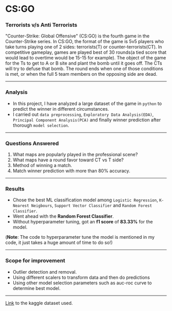 # CS:GO 
### Terrorists v/s Anti Terrorists

"Counter-Strike: Global Offensive" (CS:GO) is the fourth game in the Counter-Strike series. In CS:GO, the format of the game is 5v5 players who take turns playing one of 2 sides: terrorists(T) or counter-terrorists(CT). In competitive gameplay, games are played best of 30 rounds(a tied score that would lead to overtime would be 15-15 for example). The object of the game for the Ts to get to A or B site and plant the bomb until it goes off. The CTs will try to defuse that bomb. The round ends when one of those conditions is met, or when the full 5 team members on the opposing side are dead. 
___

### Analysis
+ In this project, I have analyzed a large dataset of the game in `python` to predict the winner in different circumstances.
+ I carried out `data preprocessing`, `Exploratory Data Analysis(EDA)`, `Principal Component Analysis(PCA)` and finally winner prediction after thorough `model selection`.
___

### Questions Answered
1. What maps are popularly played in the professional scene?
2. What maps have a round favor toward CT vs T side?
3. Method of winning a match.
4. Match winner prediction with more than 80% accuracy.
___

### Results
+ Chose the best ML classification model among `Logistic Regression`, `K-Nearest Neigbours`, `Support Vector Classifier` and `Random Forest Classifier`.
+ Went ahead with the **Random Forest Classifier**.
+ Without hyperparameter tuning, got an **f1 score** of **83.33%** for the model.


 (**Note**: The code to hyperparameter tune the model is mentioned in my code, it just takes a huge amount of time to do so!)
___


### Scope for improvement
+ Outlier detection and removal.
+ Using different scalers to transform data and then do predictions
+ Using other model selection parameters such as auc-roc curve to determine best model.
___

[Link](https://www.youtube.com/redirect?event=video_description&redir_token=QUFFLUhqbktfSlVGR3NyZXFkMFZHaERyWUZVaVg1R3NvUXxBQ3Jtc0tta0c5WFNUMkNVV2hFSFhZVmdBUHhtZHdsbVUyTFI0aDlFRG4wSFBYLVM4UnlrUUdCMlJiTE1ocTVWTm1sVDAtSUhseTk3ZWNwSlJVZVEzSzkxckcwS2hhckRLRk16QW5jZHE2NnJMRWZ2NG9OcWxfcw&q=https%3A%2F%2Fwww.kaggle.com%2Fchristianlillelund%2Fcsgo-round-winner-classification&v=DAS0M0Q2Jn8) to the kaggle dataset used.
